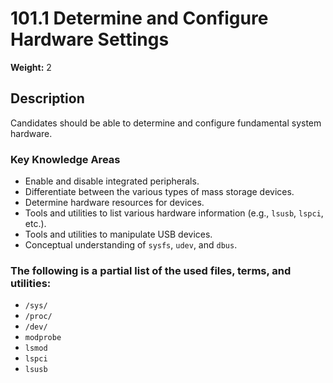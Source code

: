 # 101.1 Determine and Configure Hardware Settings

**Weight:** 2

## Description
Candidates should be able to determine and configure fundamental system hardware.

### Key Knowledge Areas
- Enable and disable integrated peripherals.
- Differentiate between the various types of mass storage devices.
- Determine hardware resources for devices.
- Tools and utilities to list various hardware information (e.g., `lsusb`, `lspci`, etc.).
- Tools and utilities to manipulate USB devices.
- Conceptual understanding of `sysfs`, `udev`, and `dbus`.

### The following is a partial list of the used files, terms, and utilities:
- `/sys/`
- `/proc/`
- `/dev/`
- `modprobe`
- `lsmod`
- `lspci`
- `lsusb`

